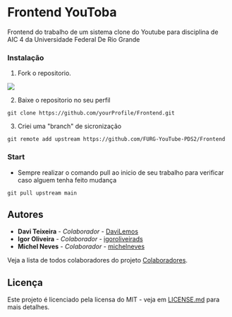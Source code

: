 # Frontend YouToba

Frontend do trabalho de um sistema clone do Youtube para disciplina de AIC 4 da Universidade Federal De Rio Grande

### Instalação

1. Fork o repositorio.

![](https://cdn.discordapp.com/attachments/704786714769490101/773372116845330462/unknown.png)

2. Baixe o repositorio no seu perfil

```
git clone https://github.com/yourProfile/Frontend.git
```

3. Criei uma "branch" de sicronização

```
git remote add upstream https://github.com/FURG-YouTube-PDS2/Frontend
```

### Start

- Sempre realizar o comando pull ao inicio de seu trabalho para verificar caso alguem tenha feito mudança

```
git pull upstream main
```

## Autores

- **Davi Teixeira** - _Colaborador_ - [DaviLemos](https://github.com/DaviLemos)
- **Igor Oliveira** - _Colaborador_ - [igoroliveirads](https://github.com/igoroliveirads)
- **Michel Neves** - _Colaborador_ - [michelneves](https://github.com/michelneves)

Veja a lista de todos colaboradores do projeto [Colaboradores](https://github.com/orgs/FURG-YouTube-PDS2/people).

## Licença

Este projeto é licenciado pela licensa do MIT - veja em [LICENSE.md](LICENSE.md) para mais detalhes.
